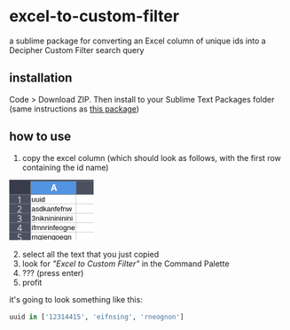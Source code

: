 # excel-to-custom-filter

a sublime package for converting an Excel column of unique ids into a Decipher Custom Filter search query

## installation

Code > Download ZIP. Then install to your Sublime Text Packages folder (same instructions as [this package](https://github.com/slendersnax/decipher-sublimetext-clips))

## how to use

1. copy the excel column (which should look as follows, with the first row containing the id name)

![example](example.png?)

2. select all the text that you just copied
3. look for *"Excel to Custom Filter"* in the Command Palette
4. ??? (press enter)
5. profit

it's going to look something like this: 

```python
uuid in ['12314415', 'eifnsing', 'rneognon']
```